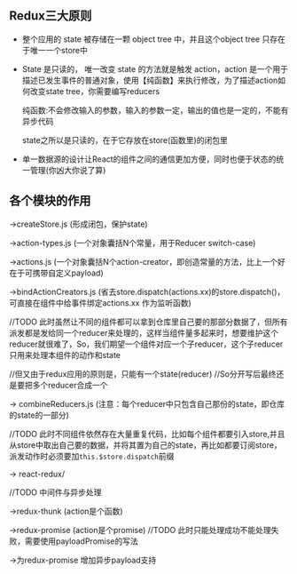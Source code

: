 ## Redux三大原则

- 整个应用的 state 被存储在一颗 object tree 中，并且这个object tree 只存在于唯一一个store中

- State 是只读的， 唯一改变 state 的方法就是触发 action，action 是一个用于描述已发生事件的普通对象，使用【纯函数】来执行修改，为了描述action如何改变state tree，你需要编写reducers

  纯函数:不会修改输入的参数，输入的参数一定，输出的值也是一定的，不能有异步代码

  state之所以是只读的，在于它存放在store(函数里)的闭包里

- 单一数据源的设计让React的组件之间的通信更加方便，同时也便于状态的统一管理(你凶大你说了算)

## 各个模块的作用
->createStore.js (形成闭包，保护state)

->action-types.js (一个对象囊括N个常量，用于Reducer switch-case)

->actions.js (一个对象囊括N个action-creator，即创造常量的方法，比上一个好在于可携带自定义payload)

->bindActionCreators.js (省去store.dispatch(actions.xx)的store.dispatch()，可直接在组件中给事件绑定actions.xx 作为监听函数)

//TODO 此时虽然让不同的组件都可以拿到仓库里自己要的那部分数据了，但所有派发都是发给同一个reducer来处理的，这样当组件量多起来时，想要维护这个reducer就很难了，So，我们期望一个组件对应一个子reducer，这个子reducer只用来处理本组件的动作和state

//但又由于redux应用的原则是，只能有一个state(reducer)
//So分开写后最终还是要把多个reducer合成一个

-> combineReducers.js (注意：每个reducer中只包含自己那份的state，即仓库的state的一部分)

//TODO 此时不同组件依然存在大量重复代码，比如每个组件都要引入store,并且从store中取出自己要的数据，并将其置为自己的state，再比如都要订阅store，派发动作时必须要加`this.$store.dispatch`前缀

-> react-redux/

//TODO 中间件与异步处理

->redux-thunk (action是个函数)

->redux-promise (action是个promise)
//TODO 此时只能处理成功不能处理失败，需要使用payloadPromise的写法

->为redux-promise 增加异步payload支持

